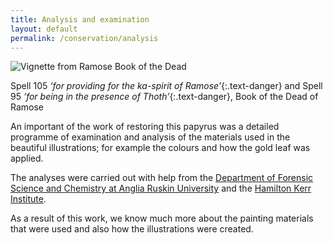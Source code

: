 ```yaml
---
title: Analysis and examination
layout: default
permalink: /conservation/analysis
---
```

![Vignette from Ramose Book of the Dead]({{site.baseurl}}/images/04a.jpg)

Spell 105 _‘for providing for the ka-spirit of Ramose’_{:.text-danger} and Spell 95 _‘for being in the presence of Thoth’_{:.text-danger}, Book of the Dead of Ramose

An important of the work of restoring this papyrus was a detailed programme of examination and analysis of the materials used in the beautiful illustrations; for example the colours and how the gold leaf was applied.

The analyses were carried out with help from the [Department of Forensic Science and Chemistry at Anglia Ruskin University](https://aru.ac.uk/science-and-engineering/research/institutes-and-groups/forensic-and-investigative) and the [Hamilton Kerr Institute](https://www-hki.fitzmuseum.cam.ac.uk/).

As a result of this work, we know much more about the painting materials that were used and also how the illustrations were created.
